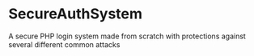 # SecureAuthSystem
A secure PHP login system made from scratch with protections against several different common attacks
